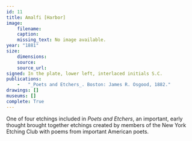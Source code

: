 ```yaml
---
id: 11
title: Amalfi [Harbor]
image:
    filename: 
    caption: 
    missing_text: No image available.
year: "1881"
size:
    dimensions: 
    source: 
    source_url: 
signed: In the plate, lower left, interlaced initials S.C.
publications:
    -   "_Poets and Etchers_. Boston: James R. Osgood, 1882."
drawings: []
museums: []
complete: True
---
```

One of four etchings included in _Poets and Etchers_, an important, early thought brought together etchings created by members of the New York Etching Club with poems from important American poets.